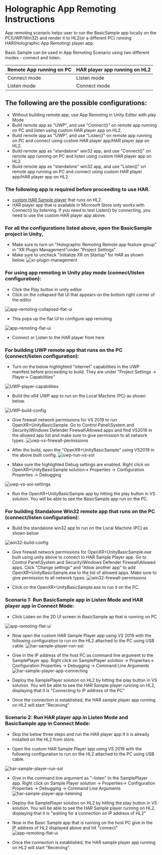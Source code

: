 # Holographic App Remoting Instructions

App remoting scenario helps user to run the BasicSample app locally on the PC(UWP/Win32) and render it to HL2(or a different PC) running HAR(Holographic App Remoting) player app.

Basic Sample can be used in App Remoting Scenario using two different modes - connect and listen. 

|Remote App running on PC  | HAR player app running on HL2|
|--------------------------|------------------------------|
|Connect mode              |   Listen mode                |
|Listen mode               |   Connect mode               |

## The following are the possible configurations:
- Without building remote app, use App Remoting in Unity Editor with play Mode
- Build remote app as "UWP", and use "Connect()" on remote app running on PC and listen using custom HAR player app on HL2.
- Build remote app as "UWP", and use "Listen()" on remote app running on PC and connect using custom HAR player app/HAR player app on HL2.
- Build remote app as "standalone" win32 app, and use "Connect()" on remote app running on PC and listen using custom HAR player app on HL2.
- Build remote app as "standalone" win32 app, and use "Listen()" on remote app running on PC and connect using custom HAR player app/HAR player app on HL2.

### The following app is required before proceeding to use HAR. 
- [custom HAR Sample player](https://github.com/microsoft/MixedReality-HolographicRemoting-Samples/blob/main/player/sample/SamplePlayer.sln) that runs on HL2.
- HAR player app that is available in Microsoft Store only works with Connect() by listening. If you need to test Listen() by connecting, you need to use the custom HAR player app above.

### For all the configurations listed above, open the BasicSample project in Unity, 
- Make sure to turn on "Holographic Remoting Remote app feature group" in "XR Plugin Management"under "Project Settings".
- Make sure to uncheck "Initialize XR on Startup" for HAR as shown below.
![xr-plugin-management](Readme/xr-plugin-management.png)

### For using app remoting in Unity play mode (connect/listen configuration):
- Click the Play button in unity editor
- Click on the collapsed flat UI that appears on the bottom right corner of the editor

![app-remoting-collapsed-flat-ui](Readme/app-remoting-collapsed-flat-ui.PNG)

- This pops up the flat UI to configure app remoting

![app-remoting-flat-ui](Readme/app-remoting-flat-ui.png)

- Connect or Listen to the HAR player from here


### For building UWP remote app that runs on the PC (connect/listen configuration):
- Turn on the below highlighted "internet" capabilities in the UWP manifest before proceeding to build. They are under "Project Settings → Player→ Capabilities"

![UWP-player-capabilities](Readme/UWP-player-capabilities.png)

- Build the x64 UWP app to run on the Local Machine (PC) as shown below.

![UWP-build-config](Readme/UWP-build-config.png)

- Give firewall network permissions for VS 2019 to run OpenXR+UnityBasicSample. Go to Control Panel\System and Security\Windows Defender Firewall\Allowed apps and find VS2019 in the allowed app list and make sure to give permission to all network types.
![uwp-vs-firewall-permissions](Readme/uwp-vs-firewall-permissions.png)

- After the build, open the "OpenXR+UnityBasicSample" using VS2019 in the above built config.
![uwp-run-vs-sol](Readme/uwp-run-vs-sol.png)

- Make sure the highlighted Debug settings are enabled. Right click on OpenXR+UnityBasicSample solution→ Properties → Configuration Properties → Debugging

![uwp-vs-sol-settings](Readme/uwp-vs-sol-settings.png)

- Run the OpenXR+UnityBasicSample app by hitting  the play button in VS solution. You will be able to see the BasicSample app run on the PC. 

### For building Standalone Win32 remote app that runs on the PC (connect/listen configuration):
- Build the standalone win32 app to run on the Local Machine (PC) as shown below

![win32-build-config](Readme/win32-build-config.png)

- Give firewall network permissions for OpenXR+UnityBasicSample.exe built using unity above to connect to HAR Sample Player app. Go to Control Panel\System and Security\Windows Defender Firewall\Allowed apps. 
Click "Change settings" and "Allow another app" to add OpenXR+UnityBasicSample.exe to the list of allowed apps. Make sure to give permission to all network types.
![win32-firewall-permissions](Readme/win32-firewall-permissions.png)

- Click on the OpenXR+UnityBasicSample.exe to run it on the PC.


### Scenario 1: Run BasicSample app in Listen Mode and HAR player app in Connect Mode:

- Click Listen on the 2D UI screen in BasicSample ap that is running on PC

![app-remoting-flat-ui](Readme/app-remoting-flat-ui.png)

- Now open the custom HAR Sample Player app using VS 2019 with the following configuration to run on the HL2 attached to the PC using USB cable.
![har-sample-player-run-sol](Readme/har-sample-player-run-sol.png)

- Give in the IP address of the host PC as command line argument to the SamplePlayer app. Right click on SamplePlayer solution → Properties→ Configuration Properties → Debugging → Command Line Arguments
![har-sample-player-app-connecting](Readme/har-sample-player-app-connecting.png)

- Deploy the SamplePlayer solution on HL2 by hitting the play button in VS solution. You will be able to see the HAR Sample player running on HL2, displaying that it is "Connecting to IP address of the PC"

- Once the connection is established, the HAR sample player app running on HL2 will start "Receiving".

### Scenario 2: Run HAR player app in Listen Mode and BasicSample app in Connect Mode:

- Skip the below three steps and run the HAR player app if it is already installed on the HL2 from store.

- Open the custom HAR Sample Player app using VS 2019 with the following configuration to run on the HL2 attached to the PC using USB cable.

![har-sample-player-run-sol](Readme/har-sample-player-run-sol.png)

- Give in the command line argument as "-listen" to the SamplePlayer app. Right click on Sample Player solution → Properties→ Configuration Properties → Debugging → Command Line Arguments
![har-sample-player-app-listening](Readme/har-sample-player-app-listening.png)

- Deploy the SamplePlayer solution on HL2 by hitting the play button in VS solution. You will be able to see the HAR Sample player running on HL2, displaying that it is "waiting for a connection on IP address of HL2"

- Now in the Basic Sample app that is running on the host PC  give in the IP address of HL2 displayed above and hit "connect"
![app-remoting-flat-ui](Readme/app-remoting-flat-ui.png)

- Once the connection is established, the HAR sample player app running on HL2 will start "Receiving".
